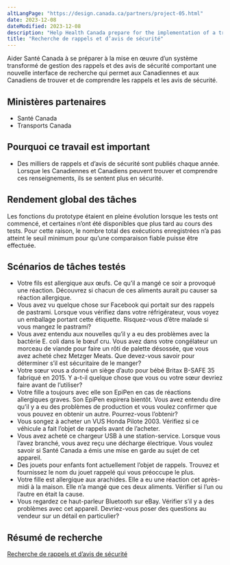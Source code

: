 ```yaml
---
altLangPage: "https://design.canada.ca/partners/project-05.html"
date: 2023-12-08
dateModified: 2023-12-08
description: "Help Health Canada prepare for the implementation of a transformed Recalls and Safety Alerts Management System (RSAMS) with a new search interface so that Canadians can find and understand both recalls and safety alerts."
title: "Recherche de rappels et d’avis de sécurité"
---
```

<p>Aider Santé Canada à se préparer à la mise en œuvre d’un système transformé de gestion des rappels et des avis de sécurité comportant une nouvelle interface de recherche qui permet aux Canadiennes et aux Canadiens de trouver et de comprendre les rappels et les avis de sécurité.</p>
<h2>Ministères partenaires</h2>
<ul>
  <li>Santé Canada</li>
  <li>Transports Canada</li>
</ul>
<h2>Pourquoi ce travail est important</h2>
<ul>
  <li>Des milliers de rappels et d’avis de sécurité sont publiés chaque année. Lorsque les Canadiennes et Canadiens peuvent trouver et comprendre ces renseignements, ils se sentent plus en sécurité.</li>
</ul>
<h2>Rendement global des tâches</h2>
<p>Les fonctions du prototype étaient en pleine évolution lorsque les tests ont commencé, et certaines n’ont été disponibles que plus tard au cours des tests. Pour cette raison, le nombre total des exécutions enregistrées n’a pas atteint le seuil minimum pour qu’une comparaison fiable puisse être effectuée.</p>
<h2>Scénarios de tâches testés</h2>
<ul class="lst-spcd">
  <li>Votre fils est allergique aux œufs. Ce qu’il a mangé ce soir a provoqué une réaction. Découvrez si chacun de ces aliments aurait pu causer sa réaction allergique.</li>
  <li>Vous avez vu quelque chose sur Facebook qui portait sur des rappels de pastrami. Lorsque vous vérifiez dans votre réfrigérateur, vous voyez un emballage portant cette étiquette. Risquez-vous d’être malade si vous mangez le pastrami?</li>
  <li>Vous avez entendu aux nouvelles qu’il y a eu des problèmes avec la bactérie E. coli dans le bœuf cru. Vous avez dans votre congélateur un morceau de viande pour faire un rôti de palette désossée, que vous avez acheté chez Metzger Meats. Que devez-vous savoir pour déterminer s’il est sécuritaire de le manger?</li>
  <li>Votre sœur vous a donné un siège d’auto pour bébé Britax B-SAFE 35 fabriqué en 2015. Y a-t-il quelque chose que vous ou votre sœur devriez faire avant de l’utiliser?</li>
  <li>Votre fille a toujours avec elle son EpiPen en cas de réactions allergiques graves. Son EpiPen expirera bientôt. Vous avez entendu dire qu’il y a eu des problèmes de production et vous voulez confirmer que vous pouvez en obtenir un autre. Pourrez-vous l’obtenir?</li>
  <li>Vous songez à acheter un VUS Honda Pilote 2003. Vérifiez si ce véhicule a fait l’objet de rappels avant de l’acheter.</li>
  <li>Vous avez acheté ce chargeur USB à une station-service. Lorsque vous l’avez branché, vous avez reçu une décharge électrique. Vous voulez savoir si Santé Canada a émis une mise en garde au sujet de cet appareil.</li>
  <li>Des jouets pour enfants font actuellement l’objet de rappels. Trouvez et fournissez le nom du jouet rappelé qui vous préoccupe le plus.</li>
  <li>Votre fille est allergique aux arachides. Elle a eu une réaction cet après-midi à la maison. Elle n’a mangé que ces deux aliments. Vérifier si l’un ou l’autre en était la cause.</li>
  <li>Vous regardez ce haut-parleur Bluetooth sur eBay. Vérifier s’il y a des problèmes avec cet appareil. Devriez-vous poser des questions au vendeur sur un détail en particulier?</li>
</ul>
<h2>Résumé de recherche</h2>
<p><a href="https://blogue.canada.ca/resumes-recherche/rappels-securite-resume-recherche.html">Recherche de rappels et d’avis de sécurité</a></p>